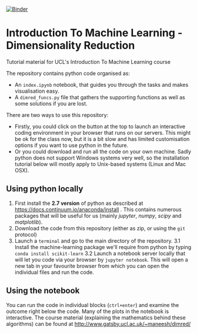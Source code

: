 [![Binder](http://mybinder.org/badge.svg)](http://mybinder.org:/repo/gbohner/ucl_introductiontomachinelearning_dimensionalityreduction)

# Introduction To Machine Learning - Dimensionality Reduction
Tutorial material for UCL's Introduction To Machine Learning course

The repository contains python code organised as:
* An ```index.ipynb``` notebook, that guides you through the tasks and makes visualisation easy.
* A ```dimred_funcs.py``` file that gathers the supporting functions as well as some solutions if you are lost.

There are two ways to use this repository:
* Firstly, you could click on the button at the top to launch an interactive coding environment in your browser that runs on our servers. This might be ok for the class now, but it is a bit slow and has limited customisation options if you want to use python in the future.
* Or you could download and run all the code on your own machine. Sadly python does not support Windows systems very well, so the installation tutorial below will mostly apply to Unix-based systems (Linux and Mac OSX).

## Using python locally

1. First install the **2.7 version** of python as described at https://docs.continuum.io/anaconda/install . This contains numerous packages that will be useful for us (mainly *jupyter*, *numpy*, *scipy* and *matplotlib*).
2. Download the code from this repository (either as zip, or using the ```git``` protocol)
3. Launch a ```terminal``` and go to the main directory of the repository.
3.1 Install the machine-learning package we'll require from python by typing ```conda install scikit-learn```
3.2 Launch a notebook server locally that will let you code via your browser by ```jupyter notebook```. This will open a new tab in your favourite browser from which you can open the individual files and run the code. 


## Using the notebook
You can run the code in individual blocks (```ctrl+enter```) and examine the outcome right below the code. Many of the plots in the notebook is interactive.
The course material (explaining the mathematics behind these algorithms) can be found at http://www.gatsby.ucl.ac.uk/~maneesh/dimred/
